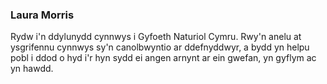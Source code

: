 ### Laura Morris

Rydw i'n ddylunydd cynnwys i Gyfoeth Naturiol Cymru. Rwy'n anelu at ysgrifennu cynnwys sy'n canolbwyntio ar ddefnyddwyr, a bydd yn helpu pobl i ddod o hyd i'r hyn sydd ei angen arnynt ar ein gwefan, yn gyflym ac yn hawdd. 
